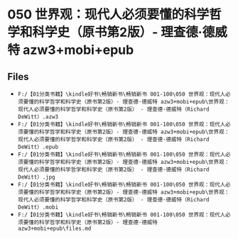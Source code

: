 # 050 世界观：现代人必须要懂的科学哲学和科学史（原书第2版）- 理查德·德威特 azw3+mobi+epub

## Files

- `F:/【01分类书籍】\kindle好书\畅销新书\畅销新书 001-100\050 世界观：现代人必须要懂的科学哲学和科学史（原书第2版）- 理查德·德威特 azw3+mobi+epub\世界观：现代人必须要懂的科学哲学和科学史（原书第2版） - 理查德·德威特（Richard DeWitt）.azw3`
- `F:/【01分类书籍】\kindle好书\畅销新书\畅销新书 001-100\050 世界观：现代人必须要懂的科学哲学和科学史（原书第2版）- 理查德·德威特 azw3+mobi+epub\世界观：现代人必须要懂的科学哲学和科学史（原书第2版） - 理查德·德威特（Richard DeWitt）.epub`
- `F:/【01分类书籍】\kindle好书\畅销新书\畅销新书 001-100\050 世界观：现代人必须要懂的科学哲学和科学史（原书第2版）- 理查德·德威特 azw3+mobi+epub\世界观：现代人必须要懂的科学哲学和科学史（原书第2版） - 理查德·德威特（Richard DeWitt）.jpg`
- `F:/【01分类书籍】\kindle好书\畅销新书\畅销新书 001-100\050 世界观：现代人必须要懂的科学哲学和科学史（原书第2版）- 理查德·德威特 azw3+mobi+epub\世界观：现代人必须要懂的科学哲学和科学史（原书第2版） - 理查德·德威特（Richard DeWitt）.mobi`
- `F:/【01分类书籍】\kindle好书\畅销新书\畅销新书 001-100\050 世界观：现代人必须要懂的科学哲学和科学史（原书第2版）- 理查德·德威特 azw3+mobi+epub\files.md`
